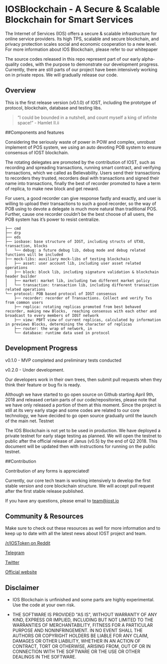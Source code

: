 # IOSBlockchain - A Secure & Scalable Blockchain for Smart Services

The Internet of Services (IOS) offers a secure & scalable infrastructure for online service providers. Its high TPS, scalable and secure blockchain, and privacy protection scales social and economic cooperation to a new level. For more information about IOS Blockchain, please refer to our whitepaper

The source codes released in this repo represent part of our early alpha-quality codes, with the purpose to demonstrate our development progress. Currently, there are still parts of our project have been intensively working on in private repos. We will gradually release our code.

## Overview

This is the first release version (v0.1.0) of IOST, including the prototype of protocol, blockchain, database and testing libs.

>“I could be bounded in a nutshell, and count myself a king of infinite space!”  - Hamlet II.ii

##Components and features

Considering the seriously waste of power in POW and complex, unrobust implement of POS system, we using an auto devoting POB system to ensure consensus of IOST blockchain.

The rotating delegates are promoted by the contribution of IOST, such as recording and spreading transactions, running smart contract, and verifying transactions, which we called as Believability. Users send their transactions to recorders they trusted, recorders deal with transactions and signed their name into transactions, finally the best of recorder promoted to have a term of replica, to make new block and get reward.

For users, a good recorder can give response fastly and exactly, and user is willing to upload their transactions to such a good recorder, so the way of POB using to devote a delegate is much more natural than traditional POS. Further, cause one recorder couldn’t be the best choose of all users, the POB system has it’s power to resist centralize.


    ├── cmd
    ├── drp
    ├── eds
    ├── iosbase: base structure of IOST, including structs of UTXO, transaction, blocks
    │   └── debug: a future debug lib, debug mode and debug related functions will be included
    ├── mock-libs: auxiliary mock-libs of testing blockchain
    │   ├── asset: user account lib, including user asset related operations
    │   ├── block: block lib, including signature validation & blockchain header builder
    │   ├── market: market lib, including two different market policy
    │   └── transaction: transaction lib, including different transaction related operations
    └── protocol: POB based protocol of IOST consensus
        ├── recorder: recorder of Transactions. Collect and verify Txs from common users
        ├── replica: rotating replicas promoted from best behaved recorder, making new Blocks,  reaching consensus with each other and broadcast to every members of IOST network
        ├── view: PBFT view of current replicas, calculated by information in previews Blocks, determining the character of replicas
        ├── router: the wrap of network, in
        └── database: runtime data used in protocol

## Development Progress

v0.1.0 - MVP completed and preliminary tests conducted

v0.2.0 - Under development.

Our developers work in their own trees, then submit pull requests when they think their feature or bug fix is ready.

Although we have started to go open source on Github starting April 9th, 2018 and released certain parts of our code/repositories, please note that we have only released a portion of them at this moment.  Since the project is still at its very early stage and some codes are related to our core technology, we have decided to go open source gradually until the launch of the main net.
Testnet

The IOS Blockchain is not yet to be used in production. We have deployed a private testnet for early stage testing as planned. We will open the testnet to public after the official release of Janus (v0.5) by the end of Q2 2018. This document will be updated then with instructions for running on the public testnet.

##Contribution

Contribution of any forms is appreciated!

Currently, our core tech team is working intensively to develop the first stable version and core blockchain structure. We will accept pull request after the first stable release published.

If you have any questions, please email to team@iost.io

## Community & Resources

Make sure to check out these resources as well for more information and to keep up to date with all the latest news about IOST project and team.

[/r/IOSToken on Reddit](https://www.reddit.com/r/IOStoken)

[Telegram](https://t.me/officialios)

[Twitter](https://twitter.com/IOStoken)

[Official website](https://iost.io)

## Disclaimer

- IOS Blockchain is unfinished and some parts are highly experimental. Use the code at your own risk.

- THE SOFTWARE IS PROVIDED "AS IS", WITHOUT WARRANTY OF ANY KIND, EXPRESS OR IMPLIED, INCLUDING BUT NOT LIMITED TO THE WARRANTIES OF MERCHANTABILITY, FITNESS FOR A PARTICULAR PURPOSE AND NONINFRINGEMENT. IN NO EVENT SHALL THE AUTHORS OR COPYRIGHT HOLDERS BE LIABLE FOR ANY CLAIM, DAMAGES OR OTHER LIABILITY, WHETHER IN AN ACTION OF CONTRACT, TORT OR OTHERWISE, ARISING FROM, OUT OF OR IN CONNECTION WITH THE SOFTWARE OR THE USE OR OTHER DEALINGS IN THE SOFTWARE.


